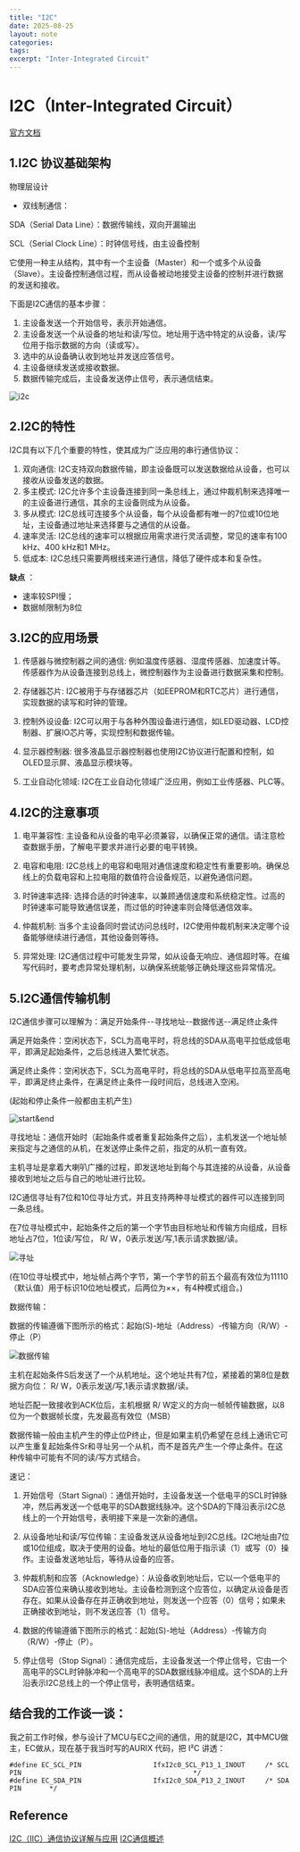 ```yaml
---
title: "I2C"
date: 2025-08-25
layout: note
categories: 
tags: 
excerpt: "Inter-Integrated Circuit"
---
```


# I2C（Inter-Integrated Circuit）

[官方文档](https://www.nxp.com/docs/en/user-guide/UM10204.pdf)


## 1.I2C 协议基础架构

物理层设计

* 双线制通信：

SDA（Serial Data Line）：数据传输线，双向开漏输出

SCL（Serial Clock Line）：时钟信号线，由主设备控制

它使用一种主从结构，其中有一个主设备（Master）和一个或多个从设备（Slave）。主设备控制通信过程，而从设备被动地接受主设备的控制并进行数据的发送和接收。

下面是I2C通信的基本步骤：

1. 主设备发送一个开始信号，表示开始通信。
2. 主设备发送一个从设备的地址和读/写位。地址用于选中特定的从设备，读/写位用于指示数据的方向（读或写）。
3. 选中的从设备确认收到地址并发送应答信号。
4. 主设备继续发送或接收数据。
5. 数据传输完成后，主设备发送停止信号，表示通信结束。

![i2c](./images/i2c.png)



## 2.I2C的特性

I2C具有以下几个重要的特性，使其成为广泛应用的串行通信协议：

1. 双向通信: I2C支持双向数据传输，即主设备既可以发送数据给从设备，也可以接收从设备发送的数据。
2. 多主模式: I2C允许多个主设备连接到同一条总线上，通过仲裁机制来选择唯一的主设备进行通信，其余的主设备则成为从设备。
3. 多从模式: I2C总线可连接多个从设备，每个从设备都有唯一的7位或10位地址，主设备通过地址来选择要与之通信的从设备。
4. 速率灵活: I2C总线的速率可以根据应用需求进行灵活调整，常见的速率有100 kHz、400 kHz和1 MHz。
5. 低成本: I2C总线只需要两根线来进行通信，降低了硬件成本和复杂性。

**缺点** ：
* 速率较SPI慢；
* 数据帧限制为8位


## 3.I2C的应用场景



1. 传感器与微控制器之间的通信: 例如温度传感器、湿度传感器、加速度计等。传感器作为从设备连接到总线上，微控制器作为主设备进行数据采集和控制。

2. 存储器芯片: I2C被用于与存储器芯片（如EEPROM和RTC芯片）进行通信，实现数据的读写和时钟的管理。

3. 控制外设设备: I2C可以用于与各种外围设备进行通信，如LED驱动器、LCD控制器、扩展IO芯片等，实现控制和数据传输。

4. 显示器控制器: 很多液晶显示器控制器也使用I2C协议进行配置和控制，如OLED显示屏、液晶显示模块等。

5. 工业自动化领域: I2C在工业自动化领域广泛应用，例如工业传感器、PLC等。


## 4.I2C的注意事项


1. 电平兼容性: 主设备和从设备的电平必须兼容，以确保正常的通信。请注意检查数据手册，了解电平要求并进行必要的电平转换。

2. 电容和电阻: I2C总线上的电容和电阻对通信速度和稳定性有重要影响。确保总线上的负载电容和上拉电阻的数值符合设备规范，以避免通信问题。

3. 时钟速率选择: 选择合适的时钟速率，以兼顾通信速度和系统稳定性。过高的时钟速率可能导致通信误差，而过低的时钟速率则会降低通信效率。

4. 仲裁机制: 当多个主设备同时尝试访问总线时，I2C使用仲裁机制来决定哪个设备能够继续进行通信，其他设备则等待。

5. 异常处理: I2C通信过程中可能发生异常，如从设备无响应、通信超时等。在编写代码时，要考虑异常处理机制，以确保系统能够正确处理这些异常情况。


## 5.I2C通信传输机制

I2C通信步骤可以理解为：满足开始条件--寻找地址--数据传送--满足终止条件

满足开始条件：空闲状态下，SCL为高电平时，将总线的SDA从高电平拉低成低电平，即满足起始条件，之后总线进入繁忙状态。

满足终止条件：空闲状态下，SCL为高电平时，将总线的SDA从低电平拉高至高电平，即满足终止条件，在满足终止条件一段时间后，总线进入空闲。

(起始和停止条件一般都由主机产生)

![start&end](./images/start&end.png)

寻找地址：通信开始时（起始条件或者重复起始条件之后），主机发送一个地址帧来指定与之通信的从机，在发送停止条件之前，指定的从机一直有效。

主机寻址是拿着大喇叭广播的过程，即发送地址到每个与其连接的从设备，从设备接收到地址之后与自己的地址进行比较。

I2C通信寻址有7位和10位寻址方式，并且支持两种寻址模式的器件可以连接到同一条总线。

在7位寻址模式中，起始条件之后的第一个字节由目标地址和传输方向组成，目标地址占7位，1位读/写位， R/ W，0表示发送/写,1表示请求数据/读。


![寻址](./images/寻址.png)



(在10位寻址模式中，地址帧占两个字节，第一个字节的前五个最高有效位为11110（默认值）用于标识10位地址模式，后两位为××，有4种模式组合。)

数据传输：

数据的传输遵循下图所示的格式：起始(S)-地址（Address）-传输方向（R/W）-停止（P）

![数据传输](./images/数据传输.png)

主机在起始条件S后发送了一个从机地址。这个地址共有7位，紧接着的第8位是数据方向位： R/ W，0表示发送/写,1表示请求数据/读。

地址匹配一致接收到ACK位后，主机根据 R/ W定义的方向一帧帧传输数据，以8位为一个数据帧长度，先发最高有效位（MSB）

数据传输一般由主机产生的停止位P终止，但是如果主机仍希望在总线上通讯它可以产生重复起始条件Sr和寻址另一个从机，而不是首先产生一个停止条件。在这种传输中可能有不同的读/写方式结合。



速记：

1. 开始信号（Start Signal）：通信开始时，主设备发送一个低电平的SCL时钟脉冲，然后再发送一个低电平的SDA数据线脉冲。这个SDA的下降沿表示I2C总线上的一个开始信号，表明接下来是一次新的通信。

2. 从设备地址和读/写位传输：主设备发送从设备地址到I2C总线。I2C地址由7位或10位组成，取决于使用的设备。地址的最低位用于指示读（1）或写（0）操作。主设备发送地址后，等待从设备的应答。

3. 仲裁机制和应答（Acknowledge）：从设备收到地址后，它以一个低电平的SDA应答位来确认接收到地址。主设备检测到这个应答位，以确定从设备是否存在。如果从设备存在并正确收到地址，则发送一个应答（0）信号；如果未正确接收到地址，则不发送应答（1）信号。

4. 数据的传输遵循下图所示的格式：起始(S)-地址（Address）-传输方向（R/W）-停止（P）。

5. 停止信号（Stop Signal）：通信完成后，主设备发送一个停止信号，它由一个高电平的SCL时钟脉冲和一个高电平的SDA数据线脉冲组成。这个SDA的上升沿表示I2C总线上的一个停止信号，表明通信结束。




## 结合我的工作谈一谈：

我之前工作时候，参与设计了MCU与EC之间的通信，用的就是I2C，其中MCU做主，EC做从，现在基于我当时写的AURIX 代码，把 I²C 讲透：

```
#define EC_SCL_PIN                  IfxI2c0_SCL_P13_1_INOUT     /* SCL PIN                                           */
#define EC_SDA_PIN                  IfxI2c0_SDA_P13_2_INOUT     /* SDA PIN       */
```



## Reference

[I2C（IIC）通信协议详解与应用](https://www.cnblogs.com/Goforyouqp/p/17606930.html)
[I2C通信概述](https://zhuanlan.zhihu.com/p/712401154)